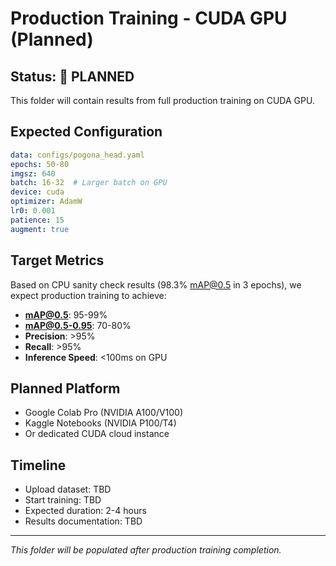 # Production Training - CUDA GPU (Planned)

## Status: 🔄 **PLANNED**

This folder will contain results from full production training on CUDA GPU.

## Expected Configuration
```yaml
data: configs/pogona_head.yaml
epochs: 50-80
imgsz: 640
batch: 16-32  # Larger batch on GPU
device: cuda
optimizer: AdamW
lr0: 0.001
patience: 15
augment: true
```

## Target Metrics
Based on CPU sanity check results (98.3% mAP@0.5 in 3 epochs), we expect production training to achieve:

- **mAP@0.5**: 95-99%
- **mAP@0.5-0.95**: 70-80%  
- **Precision**: >95%
- **Recall**: >95%
- **Inference Speed**: <100ms on GPU

## Planned Platform
- Google Colab Pro (NVIDIA A100/V100)
- Kaggle Notebooks (NVIDIA P100/T4)
- Or dedicated CUDA cloud instance

## Timeline
- Upload dataset: TBD
- Start training: TBD  
- Expected duration: 2-4 hours
- Results documentation: TBD

---
*This folder will be populated after production training completion.*